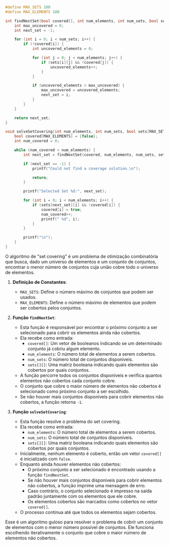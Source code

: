 ```c
#define MAX_SETS 100
#define MAX_ELEMENTS 100

int findNextSet(bool covered[], int num_elements, int num_sets, bool sets[MAX_SETS][MAX_ELEMENTS]) {
    int max_uncovered = 0;
    int next_set = -1;

    for (int i = 0; i < num_sets; i++) {
        if (!covered[i]) {
            int uncovered_elements = 0;

            for (int j = 0; j < num_elements; j++) {
                if (sets[i][j] && !covered[j]) {
                    uncovered_elements++;
                }
            }

            if (uncovered_elements > max_uncovered) {
                max_uncovered = uncovered_elements;
                next_set = i;
            }
        }
    }

    return next_set;
}

void solveSetCovering(int num_elements, int num_sets, bool sets[MAX_SETS][MAX_ELEMENTS]) {
    bool covered[MAX_ELEMENTS] = {false};
    int num_covered = 0;

    while (num_covered < num_elements) {
        int next_set = findNextSet(covered, num_elements, num_sets, sets);

        if (next_set == -1) {
            printf("Could not find a coverage solution.\n");

            return;
        }

        printf("Selected Set %d:", next_set);

        for (int i = 0; i < num_elements; i++) {
            if (sets[next_set][i] && !covered[i]) {
                covered[i] = true;
                num_covered++;
                printf(" %d", i);
            }
        }

        printf("\n");
    }
}
```

O algoritmo de "set covering" é um problema de otimização combinatória que busca, dado um universo de elementos e um conjunto de conjuntos, 
encontrar o menor número de conjuntos cuja união cobre todo o universo de elementos.

1. **Definição de Constantes**:
   - `MAX_SETS`: Define o número máximo de conjuntos que podem ser usados.
   - `MAX_ELEMENTS`: Define o número máximo de elementos que podem ser cobertos pelos conjuntos.

2. **Função `findNextSet`**:
   - Esta função é responsável por encontrar o próximo conjunto a ser selecionado para cobrir os elementos ainda não cobertos.
   - Ela recebe como entrada:
     - `covered[]`: Um vetor de booleanos indicando se um determinado conjunto já cobriu algum elemento.
     - `num_elements`: O número total de elementos a serem cobertos.
     - `num_sets`: O número total de conjuntos disponíveis.
     - `sets[][]`: Uma matriz booleana indicando quais elementos são cobertos por quais conjuntos.
   - A função percorre todos os conjuntos disponíveis e verifica quantos elementos não cobertos cada conjunto cobre.
   - O conjunto que cobre o maior número de elementos não cobertos é selecionado como próximo conjunto a ser escolhido.
   - Se não houver mais conjuntos disponíveis para cobrir elementos não cobertos, a função retorna `-1`.

3. **Função `solveSetCovering`**:
   - Esta função resolve o problema do set covering.
   - Ela recebe como entrada:
     - `num_elements`: O número total de elementos a serem cobertos.
     - `num_sets`: O número total de conjuntos disponíveis.
     - `sets[][]`: Uma matriz booleana indicando quais elementos são cobertos por quais conjuntos.
   - Inicialmente, nenhum elemento é coberto, então um vetor `covered[]` é inicializado com `false`.
   - Enquanto ainda houver elementos não cobertos:
     - O próximo conjunto a ser selecionado é encontrado usando a função `findNextSet`.
     - Se não houver mais conjuntos disponíveis para cobrir elementos não cobertos, a função imprime uma mensagem de erro.
     - Caso contrário, o conjunto selecionado é impresso na saída padrão juntamente com os elementos que ele cobre.
     - Os elementos cobertos são marcados como cobertos no vetor `covered[]`.
   - O processo continua até que todos os elementos sejam cobertos.

Esse é um algoritmo guloso para resolver o problema de cobrir um conjunto de elementos com o menor número possível de conjuntos. 
Ele funciona escolhendo iterativamente o conjunto que cobre o maior número de elementos não cobertos.
